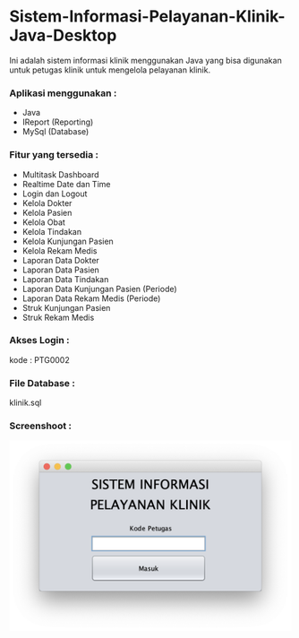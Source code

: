 # Sistem-Informasi-Pelayanan-Klinik-Java-Desktop

Ini adalah sistem informasi klinik menggunakan Java yang bisa digunakan untuk petugas klinik untuk mengelola pelayanan klinik.

### Aplikasi menggunakan :
* Java
* IReport (Reporting)
* MySql (Database)

### Fitur yang tersedia :
+ Multitask Dashboard
+ Realtime Date dan Time 
+ Login dan Logout
+ Kelola Dokter
+ Kelola Pasien
+ Kelola Obat
+ Kelola Tindakan
+ Kelola Kunjungan Pasien
+ Kelola Rekam Medis
+ Laporan Data Dokter
+ Laporan Data Pasien
+ Laporan Data Tindakan
+ Laporan Data Kunjungan Pasien (Periode)
+ Laporan Data Rekam Medis (Periode)
+ Struk Kunjungan Pasien
+ Struk Rekam Medis

### Akses Login :
kode : PTG0002

### File Database :
klinik.sql

### Screenshoot :

![alt text](https://github.com/andikhadian/Sistem-Informasi-Pelayanan-Klinik-Java-Desktop/blob/master/src/klinik/gambar/0.png?raw=true)

